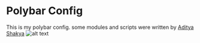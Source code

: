 # Polybar Config
This is my polybar config. some modules and scripts were written by [Aditya Shakya](https://github.com/adi1090x)
![alt text](http://url/to/img.png)
